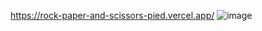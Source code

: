 https://rock-paper-and-scissors-pied.vercel.app/
![image](https://github.com/user-attachments/assets/4857598f-8d89-4844-a014-7bcfa6848916)
